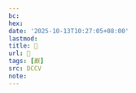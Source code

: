 ```yaml
---
bc:
hex:
date: '2025-10-13T10:27:05+08:00'
lastmod:
title: 􄊌
url: 􄊌
tags: [巚]
src: DCCV
note:
---
```

